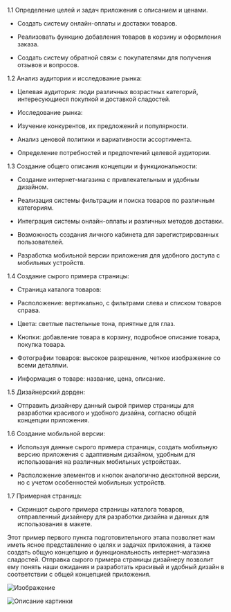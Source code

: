 1.1 Определение целей и задач приложения с описанием и ценами. 

- Создать систему онлайн-оплаты и доставки товаров. 

- Реализовать функцию добавления товаров в корзину и оформления заказа. 

- Создать систему обратной связи с покупателями для получения отзывов и вопросов. 

 

1.2 Анализ аудитории и исследование рынка: 

- Целевая аудитория: люди различных возрастных категорий, интересующиеся покупкой и доставкой сладостей. 

- Исследование рынка: 

- Изучение конкурентов, их предложений и популярности. 

- Анализ ценовой политики и вариативности ассортимента. 

- Определение потребностей и предпочтений целевой аудитории. 

 

1.3 Создание общего описания концепции и функциональности: 

- Создание интернет-магазина с привлекательным и удобным дизайном. 

- Реализация системы фильтрации и поиска товаров по различным категориям. 

- Интеграция системы онлайн-оплаты и различных методов доставки. 

- Возможность создания личного кабинета для зарегистрированных пользователей. 

- Разработка мобильной версии приложения для удобного доступа с мобильных устройств. 

 

1.4 Создание сырого примера страницы: 

- Страница каталога товаров: 

- Расположение: вертикально, с фильтрами слева и списком товаров справа. 

- Цвета: светлые пастельные тона, приятные для глаз. 

- Кнопки: добавление товара в корзину, подробное описание товара, покупка товара. 

- Фотографии товаров: высокое разрешение, четкое изображение со всеми деталями. 

- Информация о товаре: название, цена, описание. 

 

1.5 Дизайнерский дорден: 

- Отправить дизайнеру данный сырой пример страницы для разработки красивого и удобного дизайна, согласно общей концепции приложения. 

 

1.6 Создание мобильной версии: 

- Используя данные сырого примера страницы, создать мобильную версию приложения с адаптивным дизайном, удобным для использования на различных мобильных устройствах. 

- Расположение элементов и кнопок аналогично десктопной версии, но с учетом особенностей мобильных устройств. 

 

1.7 Примерная страница: 

- Скриншот сырого примера страницы каталога товаров, отправленный дизайнеру для разработки дизайна и данных для использования в макете. 

 

Этот пример первого пункта подготовительного этапа позволяет нам иметь ясное представление о целях и задачах приложения, а также создать общую концепцию и функциональность интернет-магазина сладостей. Отправка сырого примера страницы дизайнеру позволит ему понять наши ожидания и разработать красивый и удобный дизайн в соответствии с общей концепцией приложения.

![Изображение](https://disk.yandex.lt/client/disk?idApp=client&dialog=slider&idDialog=%2Fdisk%2F2023-08-11_090827.jpg)

<image src="hhttps://ibb.co/6sWYVrP" alt="Описание картинки">
